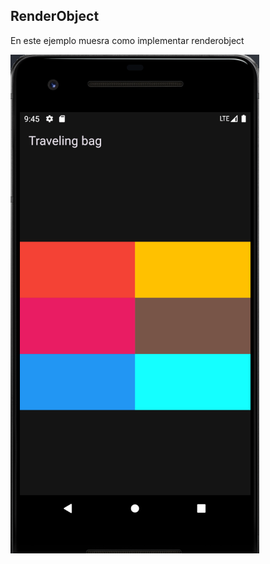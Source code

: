 ## RenderObject
En este ejemplo muesra como implementar renderobject

!["Ejemplo"](/assets/screen1.png)
